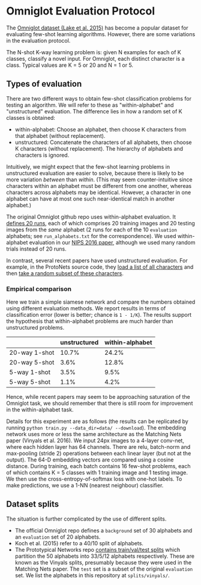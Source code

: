 # Omniglot Evaluation Protocol

The [Omniglot dataset (Lake et al. 2015)](https://github.com/brendenlake/omniglot) has become a popular dataset for evaluating few-shot learning algorithms.
However, there are some variations in the evaluation protocol.

The N-shot K-way learning problem is: given N examples for each of K classes, classify a novel input.
For Omniglot, each distinct character is a class.
Typical values are K = 5 or 20 and N = 1 or 5.

## Types of evaluation

There are two different ways to obtain few-shot classification problems for testing an algorithm.
We will refer to these as "within-alphabet" and "unstructured" evaluation.
The difference lies in how a random set of K classes is obtained:

- within-alphabet: Choose an alphabet, then choose K characters from that alphabet (without replacement).
- unstructured: Concatenate the characters of all alphabets, then choose K characters (without replacement).
The hierarchy of alphabets and characters is ignored.

Intuitively, we might expect that the few-shot learning problems in unstructured evaluation are easier to solve, because there is likely to be more variation _between_ than _within_.
(This may seem counter-intuitive since characters within an alphabet must be different from one another, whereas characters across alphabets may be identical. However, a character in one alphabet can have at most one such near-identical match in another alphabet.)

The original Omniglot github repo uses within-alphabet evaluation.
It [defines 20 runs](https://github.com/brendenlake/omniglot/blob/9afc313/python/one-shot-classification/all_runs.zip), each of which comprises 20 training images and 20 testing images from the _same_ alphabet (2 runs for each of the 10 `evaluation` alphabets; see `run_alphabets.txt` for the correspondence).
We used within-alphabet evaluation in our [NIPS 2016 paper](https://arxiv.org/abs/1606.05233), although we used many random trials instead of 20 runs.

In contrast, several recent papers have used unstructured evaluation.
For example, in the ProtoNets source code, they [load a list of all characters](https://github.com/jakesnell/prototypical-networks/blob/c9bb4d2/protonets/data/omniglot.py#L115-L124) and then [take a random subset of these characters](https://github.com/jakesnell/prototypical-networks/blob/c9bb4d2/protonets/data/base.py#L39).

### Empirical comparison

Here we train a simple siamese network and compare the numbers obtained using different evaluation methods.
We report results in terms of classification error (lower is better; chance is `1 - 1/K`).
The results support the hypothesis that within-alphabet problems are much harder than unstructured problems.

| | unstructured | within-alphabet |
|---------------|---------|-----------------|
| 20-way 1-shot | 10.7%   | 24.2%           |
| 20-way 5-shot | 3.6%    | 12.8%           |
| 5-way 1-shot  | 3.5%    | 9.5%            |
| 5-way 5-shot  | 1.1%    | 4.2%            |

Hence, while recent papers may seem to be approaching saturation of the Omniglot task, we should remember that there is still room for improvement in the within-alphabet task.

Details for this experiment are as follows (the results can be replicated by running `python train.py --data_dir=data/ --download`).
The embedding network uses more or less the same architecture as the Matching Nets paper (Vinyals et al. 2016).
We input 24px images to a 4-layer conv-net, where each hidden layer has 64 channels.
There are relu, batch-norm and max-pooling (stride 2) operations between each linear layer (but not at the output).
The 64-D embedding vectors are compared using a cosine distance.
During training, each batch contains 16 few-shot problems, each of which contains K = 5 classes with 1 training image and 1 testing image.
We then use the cross-entropy-of-softmax loss with one-hot labels.
To make predictions, we use a 1-NN (nearest neighbour) classifier.


## Dataset splits

The situation is further complicated by the use of different splits.

- The official Omniglot repo defines a `background` set of 30 alphabets and an `evaluation` set of 20 alphabets.
- Koch et al. (2015) refer to a 40/10 split of alphabets.
- The Prototypical Networks repo [contains train/val/test splits](https://github.com/jakesnell/prototypical-networks/tree/c9bb4d2/data/omniglot/splits/vinyals) which partition the 50 alphabets into 33/5/12 alphabets respectively.
These are known as the Vinyals splits, presumably because they were used in the Matching Nets paper.
The `test` set is a subset of the original `evaluation` set.
We list the alphabets in this repository at `splits/vinyals/`.
